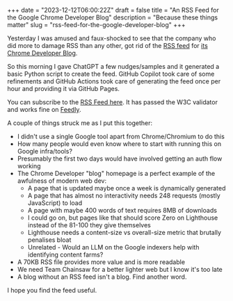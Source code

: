 +++
date = "2023-12-12T06:00:22Z"
draft = false
title = "An RSS Feed for the Google Chrome Developer Blog"
description = "Because these things matter"
slug = "rss-feed-for-the-google-developer-blog"
+++

Yesterday I was amused and faux-shocked to see that the company who did more to damage RSS than any other, got rid of the [RSS feed](https://developer.chrome.com/feeds) for [its Chrome Developer Blog](https://developer.chrome.com/blog).

So this morning I gave ChatGPT a few nudges/samples and it generated a basic Python script to create the feed. GitHub Copilot took care of some refinements and GitHub Actions took care of generating the feed once per hour and providing it via GitHub Pages.

You can subscribe to the [RSS Feed here](https://conoro.github.io/google-dev-blog-rss/rss/bring_back_reader.xml). It has passed the W3C validator and works fine on [Feedly](https://feedly.com).

A couple of things struck me as I put this together:

* I didn't use a single Google tool apart from Chrome/Chromium to do this
* How many people would even know where to start with running this on Google infra/tools?
* Presumably the first two days would have involved getting an auth flow working
* The Chrome Developer "blog" homepage is a perfect example of the awfulness of modern web dev:
  * A page that is updated maybe once a week is dynamically generated
  * A page that has almost no interactivity needs 248 requests (mostly JavaScript) to load
  * A page with maybe 400 words of text requires 8MB of downloads
  * I could go on, but pages like that should score Zero on Lighthouse instead of the 81-100 they give themselves
  * Lighthouse needs a content-size vs overall-size metric that brutally penalises bloat
  * Unrelated - Would an LLM on the Google indexers help with identifying content farms?
* A 70KB RSS file provides more value and is more readable
* We need Team Chainsaw for a better lighter web but I know it's too late
* A blog without an RSS feed isn't a blog. Find another word.

I hope you find the feed useful.
